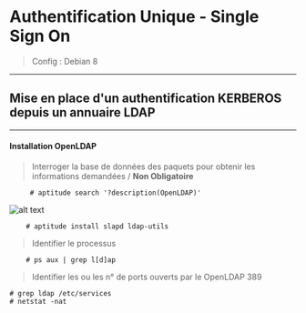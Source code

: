 # Authentification Unique - Single Sign On

> Config : Debian 8
***
## Mise en place d'un authentification KERBEROS depuis un annuaire LDAP

---
#### Installation OpenLDAP

> Interroger la base de données des paquets pour obtenir les informations demandées / **Non Obligatoire**
         
         # aptitude search '?description(OpenLDAP)'
         
![alt text](http://nsa38.casimages.com/img/2017/03/06/170306030131739250.png "SSO1")
```debian
    # aptitude install slapd ldap-utils
```

> Identifier le processus

        # ps aux | grep l[d]ap

> Identifier les ou les n° de ports ouverts par le OpenLDAP 389

    # grep ldap /etc/services
    # netstat -nat